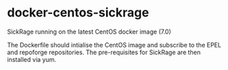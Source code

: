 # docker-centos-sickrage
SickRage running on the latest CentOS docker image (7.0)

The Dockerfile should intialise the CentOS image and subscribe to the EPEL and repoforge repositories. The pre-requisites for SickRage are then installed via yum.
